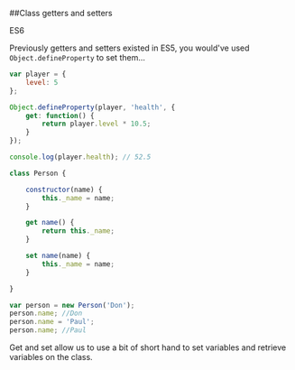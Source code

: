 ##Class getters and setters

<div class="spec es6">ES6</div>

Previously getters and setters existed in ES5, you would've used `Object.defineProperty` to set them...

```javascript
var player = {
    level: 5
};

Object.defineProperty(player, 'health', {
    get: function() {
        return player.level * 10.5;
    }
});

console.log(player.health); // 52.5
```


```javascript
class Person {

	constructor(name) {
		this._name = name;
	}

	get name() {
		return this._name;
	}

	set name(name) {
		this._name = name;
	}

}

var person = new Person('Don');
person.name; //Don
person.name = 'Paul';
person.name; //Paul
```

Get and set allow us to use a bit of short hand to set variables and retrieve variables on the class.
